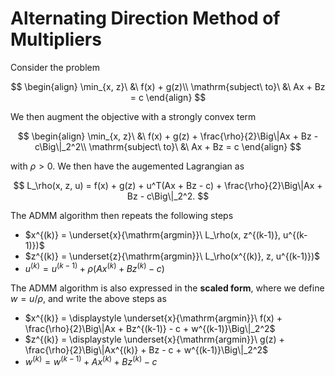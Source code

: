 # Alternating Direction Method of Multipliers

Consider the problem 

$$
\begin{align}
\min_{x, z}\ &\ f(x) + g(z)\\
\mathrm{subject\ to}\ &\ Ax + Bz = c
\end{align}
$$

We then augment the objective with a strongly convex term

$$
\begin{align}
\min_{x, z}\ &\ f(x) + g(z) + \frac{\rho}{2}\Big\|Ax + Bz - c\Big\|_2^2\\
\mathrm{subject\ to}\ &\ Ax + Bz = c
\end{align}
$$

with $\rho > 0$. We then have the augemented Lagrangian as

$$
L_\rho(x, z, u) = f(x) + g(z) + u^T(Ax + Bz - c) + \frac{\rho}{2}\Big\|Ax + Bz - c\Big\|_2^2.
$$

The ADMM algorithm then repeats the following steps

- $x^{(k)} = \underset{x}{\mathrm{argmin}}\ L_\rho(x, z^{(k-1)}, u^{(k-1)})$
- $z^{(k)} = \underset{z}{\mathrm{argmin}}\ L_\rho(x^{(k)}, z, u^{(k-1)})$
- $u^{(k)} = u^{(k-1)} + \rho(Ax^{(k)} + Bz^{(k)} - c)$

The ADMM algorithm is also expressed in the **scaled form**, where we define $w = u / \rho$, and write the above steps as

- $x^{(k)} = \displaystyle \underset{x}{\mathrm{argmin}}\ f(x) + \frac{\rho}{2}\Big\|Ax + Bz^{(k-1)} - c + w^{(k-1)}\Big\|_2^2$
- $z^{(k)} = \displaystyle \underset{x}{\mathrm{argmin}}\ g(z) + \frac{\rho}{2}\Big\|Ax^{(k)} + Bz - c + w^{(k-1)}\Big\|_2^2$
- $w^{(k)} = w^{(k-1)} + Ax^{(k)} + Bz^{(k)} - c$
